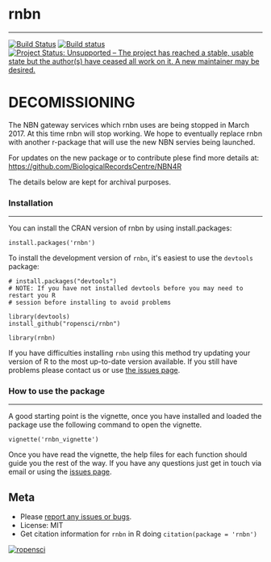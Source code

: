# rnbn
------

[![Build Status](https://api.travis-ci.org/ropensci/rnbn.png)](https://travis-ci.org/ropensci/rnbn)
[![Build status](https://ci.appveyor.com/api/projects/status/hcu0r1oaiamkvq1r?svg=true)](https://ci.appveyor.com/project/sckott/rnbn)
[![Project Status: Unsupported – The project has reached a stable, usable state but the author(s) have ceased all work on it. A new maintainer may be desired.](http://www.repostatus.org/badges/latest/unsupported.svg)](http://www.repostatus.org/#unsupported)

DECOMISSIONING
==============

The NBN gateway services which rnbn uses are being stopped in March 2017. At this time rnbn will stop working. We hope to eventually replace rnbn with another r-package that will use the new NBN servies being launched.

For updates on the new package or to contribute plese find more details at: https://github.com/BiologicalRecordsCentre/NBN4R

The details below are kept for archival purposes.

### Installation
----------------

You can install the CRAN version of rnbn by using install.packages:

    install.packages('rnbn')

To install the development version of `rnbn`, it's easiest to use the `devtools` package:

    # install.packages("devtools")
    # NOTE: If you have not installed devtools before you may need to restart you R
    # session before installing to avoid problems

    library(devtools)
    install_github("ropensci/rnbn")

    library(rnbn)

If you have difficulties installing `rnbn` using this method try updating your version of R to the most up-to-date version available. If you still have problems please contact us or use [the issues page](https://github.com/ropensci/rnbn/issues).

### How to use the package
--------------------------

A good starting point is the vignette, once you have installed and loaded the package use the following command to open the vignette.

    vignette('rnbn_vignette')

Once you have read the vignette, the help files for each function should guide you the rest of the way. If you have any questions just get in touch via email or using the [issues page](https://github.com/ropensci/rnbn/issues?state=open).

## Meta

* Please [report any issues or bugs](https://github.com/ropensci/rnbn/issues).
* License: MIT
* Get citation information for `rnbn` in R doing `citation(package = 'rnbn')`

[![ropensci](http://ropensci.org/public_images/github_footer.png)](http://ropensci.org)
